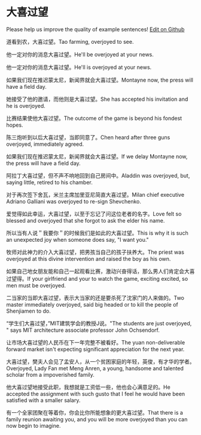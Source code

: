 # 大喜过望

Please help us improve the quality of example sentences! [Edit on Github](https://github.com/jiyushe/jiyu-example-sentence-source/blob/main/chinese/daxiguowang.md)

<p><span class="chinese">道看到农，大喜过望。</span><span class="english">Tao farming, overjoyed to see.</span></p>

<p><span class="chinese">他一定对你的消息大喜过望。</span><span class="english">He'll be overjoyed at your news.</span></p>

<p><span class="chinese">他一定对你的消息大喜过望。</span><span class="english">He'll is overjoyed at your news.</span></p>

<p><span class="chinese">如果我们现在推迟蒙太尼，新闻界就会大喜过望。</span><span class="english">Montayne now, the press will have a field day.</span></p>

<p><span class="chinese">她接受了他的邀请，而他则是大喜过望。</span><span class="english">She has accepted his invitation and he is overjoyed.</span></p>

<p><span class="chinese">比赛结果使他大喜过望。</span><span class="english">The outcome of the game is beyond his fondest hopes.</span></p>

<p><span class="chinese">陈三炮听到以后大喜过望，当即同意了。</span><span class="english">Chen heard after three guns overjoyed, immediately agreed.</span></p>

<p><span class="chinese">如果我们现在推迟蒙太尼，新闻界就会大喜过望。</span><span class="english">If we delay Montayne now, the press will have a field day.</span></p>

<p><span class="chinese">阿拉丁大喜过望，但不声不响地回到自己房间中。</span><span class="english">Aladdin was overjoyed, but, saying little, retired to his chamber.</span></p>

<p><span class="chinese">对于再次签下舍瓦，米兰主席加里亚尼简直大喜过望。</span><span class="english">Milan chief executive Adriano Galliani was overjoyed to re-sign Shevchenko.</span></p>

<p><span class="chinese">爱觉得如此幸运，大喜过望，以至于忘记了问这位老者的名字。</span><span class="english">Love felt so blessed and overjoyed that she forgot to ask the elder his name.</span></p>

<p><span class="chinese">所以当有人说＂我要你＂的时候我们是如此的大喜过望。</span><span class="english">This is why it is such an unexpected joy when someone does say, "I want you."</span></p>

<p><span class="chinese">牧师对此神力的介入大喜过望，把男孩当自己的孩子扶养大。</span><span class="english">The priest was overjoyed at this divine intervention and raised the boy as his own.</span></p>

<p><span class="chinese">如果自己地女朋友能和自己一起观看比赛，激动兴奋得话，那么男人们肯定会大喜过望得。</span><span class="english">If your girlfriend and your to watch the game, exciting excited, so men must be overjoyed.</span></p>

<p><span class="chinese">二当家的当即大喜过望，表示大当家的还是要杀死了沈家门的人来做的。</span><span class="english">Two master immediately overjoyed, said big headed or to kill the people of Shenjiamen to do.</span></p>

<p><span class="chinese">“学生们大喜过望，”MIT建筑学会的教授J说。</span><span class="english">"The students are just overjoyed, " says MIT architecture associate professor John Ochsendorf.</span></p>

<p><span class="chinese">让市场大喜过望的人民币在下一年完整不被看好。</span><span class="english">The yuan non-deliverable forward market isn't expecting significant appreciation for the next year.</span></p>

<p><span class="chinese">大喜过望，樊夫人会见了孟安人，从一个贫困家庭的年轻，英俊，有才华的学者。</span><span class="english">Overjoyed, Lady Fan met Meng Anren, a young, handsome and talented scholar from a impoverished family.</span></p>

<p><span class="chinese">他大喜过望地接受此职，我想就是工资低一些，他也会心满意足的。</span><span class="english">He accepted the assignment with such gusto that I feel he would have been satisfied with a smaller salary.</span></p>

<p><span class="chinese">有一个全家团聚在等着你，你会比你所能想象的更大喜过望。</span><span class="english">That there is a family reunion awaiting you, and you will be more overjoyed than you can now begin to imagine.</span></p>

